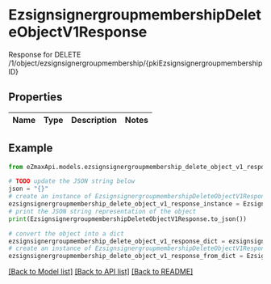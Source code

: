 # EzsignsignergroupmembershipDeleteObjectV1Response

Response for DELETE /1/object/ezsignsignergroupmembership/{pkiEzsignsignergroupmembershipID}

## Properties

Name | Type | Description | Notes
------------ | ------------- | ------------- | -------------

## Example

```python
from eZmaxApi.models.ezsignsignergroupmembership_delete_object_v1_response import EzsignsignergroupmembershipDeleteObjectV1Response

# TODO update the JSON string below
json = "{}"
# create an instance of EzsignsignergroupmembershipDeleteObjectV1Response from a JSON string
ezsignsignergroupmembership_delete_object_v1_response_instance = EzsignsignergroupmembershipDeleteObjectV1Response.from_json(json)
# print the JSON string representation of the object
print(EzsignsignergroupmembershipDeleteObjectV1Response.to_json())

# convert the object into a dict
ezsignsignergroupmembership_delete_object_v1_response_dict = ezsignsignergroupmembership_delete_object_v1_response_instance.to_dict()
# create an instance of EzsignsignergroupmembershipDeleteObjectV1Response from a dict
ezsignsignergroupmembership_delete_object_v1_response_from_dict = EzsignsignergroupmembershipDeleteObjectV1Response.from_dict(ezsignsignergroupmembership_delete_object_v1_response_dict)
```
[[Back to Model list]](../README.md#documentation-for-models) [[Back to API list]](../README.md#documentation-for-api-endpoints) [[Back to README]](../README.md)


